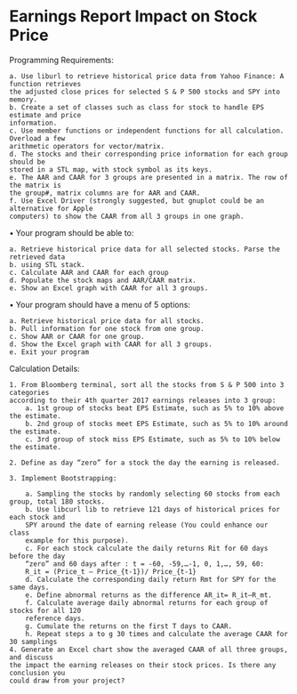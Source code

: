# Earnings Report Impact on Stock Price

Programming Requirements:

	a. Use liburl to retrieve historical price data from Yahoo Finance: A function retrieves
	the adjusted close prices for selected S & P 500 stocks and SPY into memory.   
	b. Create a set of classes such as class for stock to handle EPS estimate and price
	information.  	 
	c. Use member functions or independent functions for all calculation. Overload a few
	arithmetic operators for vector/matrix.  
	d. The stocks and their corresponding price information for each group should be
	stored in a STL map, with stock symbol as its keys.  
	e. The AAR and CAAR for 3 groups are presented in a matrix. The row of the matrix is
	the group#, matrix columns are for AAR and CAAR.   
	f. Use Excel Driver (strongly suggested, but gnuplot could be an alternative for Apple
	computers) to show the CAAR from all 3 groups in one graph.     

• Your program should be able to:  

	a. Retrieve historical price data for all selected stocks. Parse the retrieved data
	b. using STL stack.  
	c. Calculate AAR and CAAR for each group  
	d. Populate the stock maps and AAR/CAAR matrix.  
	e. Show an Excel graph with CAAR for all 3 groups.  
	
• Your program should have a menu of 5 options:  

	a. Retrieve historical price data for all stocks.  
	b. Pull information for one stock from one group.  
	c. Show AAR or CAAR for one group.  
	d. Show the Excel graph with CAAR for all 3 groups.  
	e. Exit your program  
	
Calculation Details:  

	1. From Bloomberg terminal, sort all the stocks from S & P 500 into 3 categories
	according to their 4th quarter 2017 earnings releases into 3 group:
		a. 1st group of stocks beat EPS Estimate, such as 5% to 10% above the estimate.  
		b. 2nd group of stocks meet EPS Estimate, such as 5% to 10% around the estimate.  
		c. 3rd group of stock miss EPS Estimate, such as 5% to 10% below the estimate.  
		
	2. Define as day “zero” for a stock the day the earning is released.
	
	3. Implement Bootstrapping:
	
		a. Sampling the stocks by randomly selecting 60 stocks from each group, total 180 stocks.  
		b. Use libcurl lib to retrieve 121 days of historical prices for each stock and
		SPY around the date of earning release (You could enhance our class
		example for this purpose).  
		c. For each stock calculate the daily returns Rit for 60 days before the day 
		“zero” and 60 days after : t = -60, -59,…-1, 0, 1,…, 59, 60:
		R_it = (Price_t – Price_{t-1})/ Price_{t-1}
		d. Calculate the corresponding daily return Rmt for SPY for the same days.  
		e. Define abnormal returns as the difference AR_it= R_it–R_mt.  
		f. Calculate average daily abnormal returns for each group of stocks for all 120
		reference days.  
		g. Cumulate the returns on the first T days to CAAR.  
		h. Repeat steps a to g 30 times and calculate the average CAAR for 30 samplings  
	4. Generate an Excel chart show the averaged CAAR of all three groups, and discuss
	the impact the earning releases on their stock prices. Is there any conclusion you
	could draw from your project?
